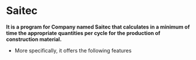 # Saitec
**It is a program for Company named Saitec that calculates in a minimum of time the appropriate quantities per cycle for the production of construction material.**
* More specifically, it offers the following features
